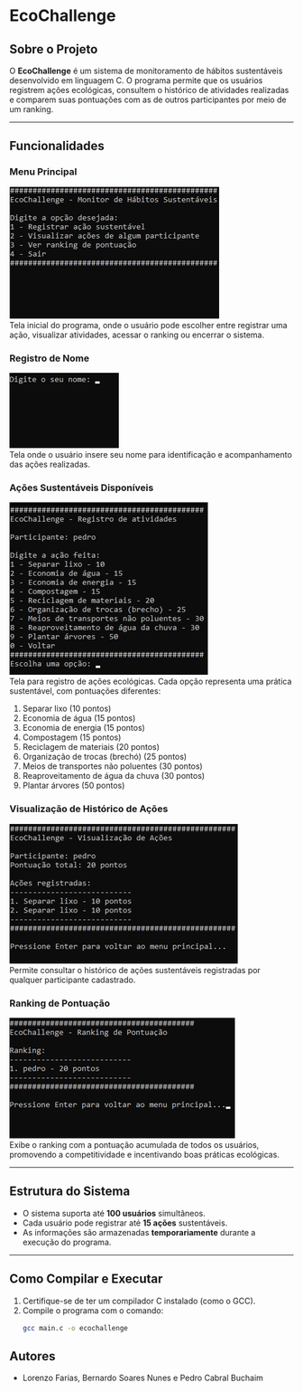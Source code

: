 # EcoChallenge

## Sobre o Projeto

O **EcoChallenge** é um sistema de monitoramento de hábitos sustentáveis desenvolvido em linguagem C. O programa permite que os usuários registrem ações ecológicas, consultem o histórico de atividades realizadas e comparem suas pontuações com as de outros participantes por meio de um ranking.

---

## Funcionalidades

### Menu Principal  
![Menu Principal](assets-EcoChallenge/menu-EcoChallenge.jpeg)  
Tela inicial do programa, onde o usuário pode escolher entre registrar uma ação, visualizar atividades, acessar o ranking ou encerrar o sistema.

### Registro de Nome  
![Entrada de Nome](assets-EcoChallenge/entradaDoNome-EcoChallenge.jpeg)  
Tela onde o usuário insere seu nome para identificação e acompanhamento das ações realizadas.

### Ações Sustentáveis Disponíveis  
![Registro de Ações](assets-EcoChallenge/atividades-EcoChallenge.jpeg)  
Tela para registro de ações ecológicas. Cada opção representa uma prática sustentável, com pontuações diferentes:

1. Separar lixo (10 pontos)  
2. Economia de água (15 pontos)  
3. Economia de energia (15 pontos)  
4. Compostagem (15 pontos)  
5. Reciclagem de materiais (20 pontos)  
6. Organização de trocas (brechó) (25 pontos)  
7. Meios de transportes não poluentes (30 pontos)  
8. Reaproveitamento de água da chuva (30 pontos)  
9. Plantar árvores (50 pontos)

### Visualização de Histórico de Ações  
![Histórico de Ações](assets-EcoChallenge/vizualizadorDeAcoes-EcoChallenge.jpeg)  
Permite consultar o histórico de ações sustentáveis registradas por qualquer participante cadastrado.

### Ranking de Pontuação  
![Ranking](assets-EcoChallenge/ranking-EcoChallenge.jpeg)  
Exibe o ranking com a pontuação acumulada de todos os usuários, promovendo a competitividade e incentivando boas práticas ecológicas.

---

## Estrutura do Sistema

- O sistema suporta até **100 usuários** simultâneos.  
- Cada usuário pode registrar até **15 ações** sustentáveis.  
- As informações são armazenadas **temporariamente** durante a execução do programa.

---

## Como Compilar e Executar

1. Certifique-se de ter um compilador C instalado (como o GCC).
2. Compile o programa com o comando:
   ```bash
   gcc main.c -o ecochallenge

## Autores
- Lorenzo Farias, Bernardo Soares Nunes e Pedro Cabral Buchaim

